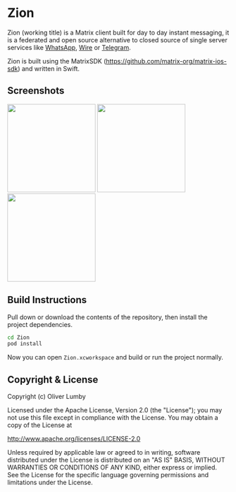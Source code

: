 # Zion

Zion (working title) is a Matrix client built for day to day instant messaging, it is a federated and open source alternative to closed source of single server services like [WhatsApp](https://whatsapp.com), [Wire](https://wire.com) or [Telegram](https://telegram.org).

Zion is built using the MatrixSDK (https://github.com/matrix-org/matrix-ios-sdk) and written in Swift.

## Screenshots

<img src="https://cloud.githubusercontent.com/assets/5549119/22469045/e5a12180-e7ca-11e6-91c7-9de028c2dc86.png" width="200"> <img src="https://cloud.githubusercontent.com/assets/5549119/22469043/e59cbdc0-e7ca-11e6-8f5d-83261adac031.png" width="200"> <img src="https://cloud.githubusercontent.com/assets/5549119/22469044/e59d3a20-e7ca-11e6-8c32-046dd723db7f.png" width="200">

## Build Instructions

Pull down or download the contents of the repository, then install the project dependencies.

```bash
cd Zion
pod install
```

Now you can open `Zion.xcworkspace` and build or run the project normally.

## Copyright & License

Copyright (c) Oliver Lumby

Licensed under the Apache License, Version 2.0 (the "License"); you may not use this file except in compliance with the License. You may obtain a copy of the License at

http://www.apache.org/licenses/LICENSE-2.0

Unless required by applicable law or agreed to in writing, software distributed under the License is distributed on an "AS IS" BASIS, WITHOUT WARRANTIES OR CONDITIONS OF ANY KIND, either express or implied. See the License for the specific language governing permissions and limitations under the License.
